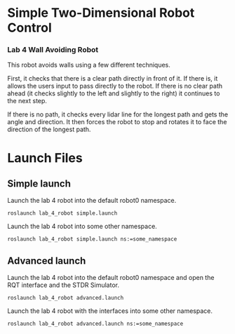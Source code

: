 # Simple Two-Dimensional Robot Control
### Lab 4 Wall Avoiding Robot

This robot avoids walls using a few different techniques.

First, it checks that there is a clear path directly in front of it. If there is, it allows the users input to pass directly to the robot. If there is no clear path ahead (it checks slightly to the left and slightly to the right) it continues to the next step.

If there is no path, it checks every lidar line for the longest path and gets the angle and direction. It then forces the robot to stop and rotates it to face the direction of the longest path.

# Launch Files

## Simple launch

Launch the lab 4 robot into the default robot0 namespace.
```
roslaunch lab_4_robot simple.launch
```

Launch the lab 4 robot into some other namespace.
```
roslaunch lab_4_robot simple.launch ns:=some_namespace
```

## Advanced launch

Launch the lab 4 robot into the default robot0 namespace and open the RQT interface and the STDR Simulator.

```
roslaunch lab_4_robot advanced.launch
```

Launch the lab 4 robot with the interfaces into some other namespace.
```
roslaunch lab_4_robot advanced.launch ns:=some_namespace
```

